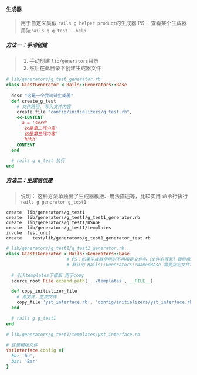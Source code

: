 #### 生成器
> 用于自定义类似 `rails g helper product`的生成器
> PS： 查看某个生成器用法`rails g g_test --help`

##### 方法一：手动创建
> 1. 手动创建 `lib/generators`目录
> 2. 然后在此目录下创建生成器文件

```ruby
# lib/generators/g_test_generator.rb
class GTestGenerator < Rails::Generators::Base
  
  desc "这是一个我测试生成器"
  def create_g_test
    # 文件路径, 写入文件内容
    create_file "config/initializers/g_test.rb", 
    <<-CONTENT
      a = 'serd'
      '这是第二行内容'
      '这是第三行内容'
      'hhhh'
    CONTENT
  end

  # rails g g_test 执行
end
```


##### 方法二：生成器创建
> 说明： 这种方法单独出了生成器模版、用法描述等，比较实用
> 命令行执行 `rails g generator g_test1`
```
create  lib/generators/g_test1
create  lib/generators/g_test1/g_test1_generator.rb
create  lib/generators/g_test1/USAGE
create  lib/generators/g_test1/templates
invoke  test_unit
create    test/lib/generators/g_test1_generator_test.rb
```
```ruby
# lib/generators/g_test1/g_test1_generator.rb
class GTest1Generator < Rails::Generators::Base 
                       # PS：如果生成器使用时不用指定文件名（文件名写死）要继承于 Rails::Generators::Base 
                       # 默认的 Rails::Generators::NamedBase 需要指定文件名

  # 引入templates下模版 用于copy
  source_root File.expand_path('../templates', __FILE__)

  def copy_initializer_file
    # 源文件，生成文件
    copy_file 'yst_interface.rb', 'config/initializers/yst_interface.rb'
  end

  # rails g g_test1
end
```

```ruby
# lib/generators/g_test1/templates/yst_interface.rb

# 这是模版文件
YstInterface.config ={
  hu: 'hu',
  bar: 'Bar'
}
```









